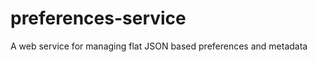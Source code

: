 preferences-service
===================

A web service for managing flat JSON based preferences and metadata
